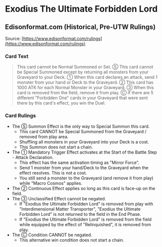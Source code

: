# Exodius The Ultimate Forbidden Lord

## Edisonformat.com (Historical, Pre-UTW Rulings)

Source: [https://www.edisonformat.com/rulings](https://www.edisonformat.com/rulings)

### Card Text

> This card cannot be Normal Summoned or Set. Ⓢ This card cannot be Special Summoned except by returning all monsters from your Graveyard to your Deck. ① When this card declares an attack, send 1 monster from your hand or Deck to the Graveyard. ② This card has 1000 ATK for each Normal Monster in your Graveyard. ③ When this card is removed from the field, remove it from play. Ⓒ If there are 5 different "Forbidden One" cards in your Graveyard that were sent there by this card's effect, you win the Duel.

### Card Rulings

*   The Ⓢ Summon Effect is the only way to Special Summon this card.
    *   This card CANNOT be Special Summoned from the Graveyard / removed from play area.
    *   Shuffling all monsters in your Graveyard into your Deck is a cost.
    *   This Summon does not start a chain.
*   The ① Mandatory Trigger Effect activates at the Start of the Battle Step - Attack Declaration.
    *   This effect has the same activation timing as "Mirror Force".
    *   Send 1 monster from your hand/Deck to the Graveyard when the effect resolves. This is not a cost.
    *   You still send a monster to the Graveyard (and remove it from play) while "Macro Cosmos" applies.
*   The ② Continuous Effect applies so long as this card is face-up on the field.
*   The ③ Unclassified Effect cannot be negated.
    *   If "Exodius the Ultimate Forbidden Lord" is removed from play with "Interdimensional Matter Transporter", "Exodius the Ultimate Forbidden Lord" is not returned to the field in the End Phase.
    *   If "Exodius the Ultimate Forbidden Lord" is removed from the field while equipped by the effect of "Relinquished", it is removed from play.
*   The Ⓒ Condition CANNOT be negated.
    *   This alternative win condition does not start a chain.
